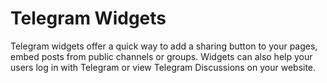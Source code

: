 # Telegram Widgets

Telegram widgets offer a quick way to add a sharing button to your pages, embed posts from public channels or groups. Widgets can also help your users log in with Telegram or view Telegram Discussions on your website.

